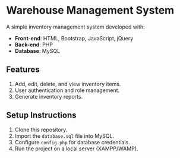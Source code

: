 # Warehouse Management System
A simple inventory management system developed with:
- **Front-end**: HTML, Bootstrap, JavaScript, jQuery
- **Back-end**: PHP
- **Database**: MySQL

## Features
1. Add, edit, delete, and view inventory items.
2. User authentication and role management.
3. Generate inventory reports.

## Setup Instructions
1. Clone this repository.
2. Import the `database.sql` file into MySQL.
3. Configure `config.php` for database credentials.
4. Run the project on a local server (XAMPP/WAMP).